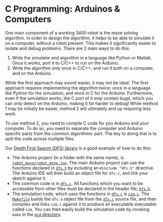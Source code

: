 # C Programming: Arduinos & Computers

One main component of a working 3400 robot is the maze solving algorithm. In order to design the algorithm, it helps to be able to simulate it on a computer, without a robot present. This makes it significantly easier to isolate and debug problems. There are 2 main ways to do this:

1. Write the simulator and algorithm in a language like Python or Matlab. Once it works, port it to C/C++ to run on the Arduino.
2. Write the algorithm only once in C/C++, and run it both on a computer, and on the Arduino.

While the first approach may sound easier, it may not be ideal. The first approach requires implementing the algorithm twice: once in a language like Python for the simulation, and once in C for the Arduino. Furthermore, even if the simulation works, the C port of it _may contain bugs_, which you can only detect on the Arduino, making it far harder to debug! While method 1 may be initially be easier, method 2 will ultimately end up requiring less work.

To use method 2, you need to compile C code for you Arduino and your computer. To do so, you need to separate the computer and Arduino specific parts from the common algorithmic part. The key to doing that is to split the code across multiple files.

Our [Depth First Search (DFS) library](../mi4) is a good example of how to do this:

* The Arduino project (in a folder with the same name), is [`robot_move/robot_move.ino`](../mi4/robot_move/robot_move.ino). The main Arduino project can use the functions declared in [`dfs.h`](../mi4/robot_move/dfs.h) by including an `#include "dfs.h"` directive. The Arduino IDE will then build an object file for `dfs.c`, and link your sketch against it.
* The common code is in [`dfs.c`](../mi4/robot_move/dfs.c). All functions which you want to be accessible from other files must be declared in the header file, [`dfs.h`](../mi4/robot_move/dfs.h).
* The simulation code, which _uses_ the functions in [`dfs.c`](../mi4/robot_move/dfs.c) is [`sim.c`](../mi4/sim.c). The [`Makefile`](../mi4/Makefile) builds the `dfs.o` object file from the [`dfs.c`](../mi4/robot_move/dfs.c) source file, and then compiles and links `sim.c` against it to produce an executable executable called `sim`. You can then easily build the simulation code by invoking `make` in the [`mi4` directory](../mi4).
